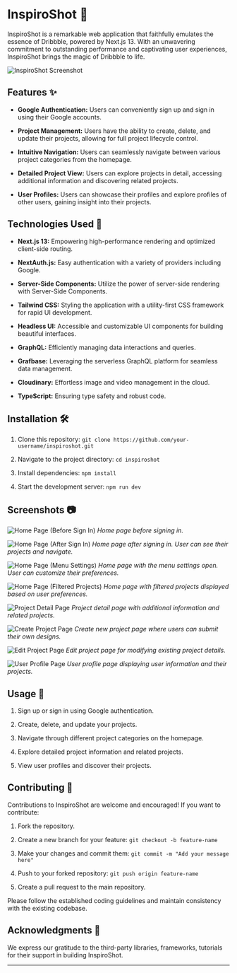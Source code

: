 # InspiroShot 🎨

InspiroShot is a remarkable web application that faithfully emulates the essence of Dribbble, powered by Next.js 13. With an unwavering commitment to outstanding performance and captivating user experiences, InspiroShot brings the magic of Dribbble to life.

![InspiroShot Screenshot](public\bfsign.png)

## Features ✨

-   **Google Authentication:** Users can conveniently sign up and sign in using their Google accounts.

-   **Project Management:** Users have the ability to create, delete, and update their projects, allowing for full project lifecycle control.

-   **Intuitive Navigation:** Users can seamlessly navigate between various project categories from the homepage.

-   **Detailed Project View:** Users can explore projects in detail, accessing additional information and discovering related projects.

-   **User Profiles:** Users can showcase their profiles and explore profiles of other users, gaining insight into their projects.

## Technologies Used 🚀

-   **Next.js 13:** Empowering high-performance rendering and optimized client-side routing.

-   **NextAuth.js:** Easy authentication with a variety of providers including Google.

-   **Server-Side Components:** Utilize the power of server-side rendering with Server-Side Components.

-   **Tailwind CSS:** Styling the application with a utility-first CSS framework for rapid UI development.

-   **Headless UI:** Accessible and customizable UI components for building beautiful interfaces.

-   **GraphQL:** Efficiently managing data interactions and queries.

-   **Grafbase:** Leveraging the serverless GraphQL platform for seamless data management.

-   **Cloudinary:** Effortless image and video management in the cloud.

-   **TypeScript:** Ensuring type safety and robust code.

## Installation 🛠️

1. Clone this repository: `git clone https://github.com/your-username/inspiroshot.git`

2. Navigate to the project directory: `cd inspiroshot`

3. Install dependencies: `npm install`

4. Start the development server: `npm run dev`

## Screenshots 📷

![Home Page (Before Sign In)](public\bfsign.png)
_Home page before signing in._

![Home Page (After Sign In)](public\signed.png)
_Home page after signing in. User can see their projects and navigate._

![Home Page (Menu Settings)](public\menu.png)
_Home page with the menu settings open. User can customize their preferences._

![Home Page (Filtered Projects)](public\FilterdProjects.png)
_Home page with filtered projects displayed based on user preferences._

![Project Detail Page](public\projectShowcase.png)
_Project detail page with additional information and related projects._

![Create Project Page](public\CreateProjectForm.png)
_Create new project page where users can submit their own designs._

![Edit Project Page](public\EditProjectForm.png)
_Edit project page for modifying existing project details._

![User Profile Page](public\profile.png)
_User profile page displaying user information and their projects._

## Usage 🎈

1. Sign up or sign in using Google authentication.

2. Create, delete, and update your projects.

3. Navigate through different project categories on the homepage.

4. Explore detailed project information and related projects.

5. View user profiles and discover their projects.

## Contributing 🤝

Contributions to InspiroShot are welcome and encouraged! If you want to contribute:

1. Fork the repository.

2. Create a new branch for your feature: `git checkout -b feature-name`

3. Make your changes and commit them: `git commit -m "Add your message here"`

4. Push to your forked repository: `git push origin feature-name`

5. Create a pull request to the main repository.

Please follow the established coding guidelines and maintain consistency with the existing codebase.

## Acknowledgments 🙌

We express our gratitude to the third-party libraries, frameworks, tutorials for their support in building InspiroShot.

---
